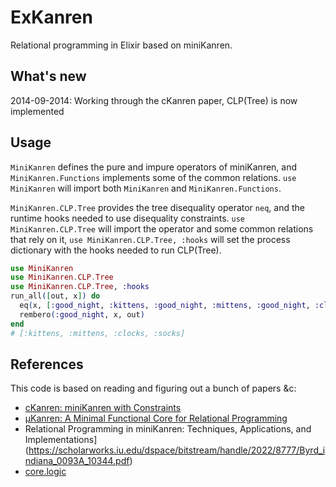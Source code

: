 ExKanren
========

Relational programming in Elixir based on miniKanren.

## What's new
2014-09-2014: Working through the cKanren paper, CLP(Tree) is now implemented

## Usage
`MiniKanren` defines the pure and impure operators of miniKanren, and `MiniKanren.Functions` implements some of the common relations. `use MiniKanren` will import both `MiniKanren` and `MiniKanren.Functions`.

`MiniKanren.CLP.Tree` provides the tree disequality operator `neq`, and the runtime hooks needed to use disequality constraints. `use MiniKanren.CLP.Tree` will import the operator and some common relations that rely on it, `use MiniKanren.CLP.Tree, :hooks` will set the process dictionary with the hooks needed to run CLP(Tree). 

```elixir
use MiniKanren
use MiniKanren.CLP.Tree
use MiniKanren.CLP.Tree, :hooks
run_all([out, x]) do
  eq(x, [:good_night, :kittens, :good_night, :mittens, :good_night, :clocks, :good_night, :socks])
  rembero(:good_night, x, out)
end
# [:kittens, :mittens, :clocks, :socks]
```

## References
This code is based on reading and figuring out a bunch of papers &c:

* [cKanren: miniKanren with Constraints](http://scheme2011.ucombinator.org/papers/Alvis2011.pdf)
* [μKanren: A Minimal Functional Core for Relational Programming](http://webyrd.net/scheme-2013/papers/HemannMuKanren2013.pdf)
* Relational Programming in miniKanren: Techniques, Applications, and Implementations](https://scholarworks.iu.edu/dspace/bitstream/handle/2022/8777/Byrd_indiana_0093A_10344.pdf)
* [core.logic](https://github.com/clojure/core.logic)